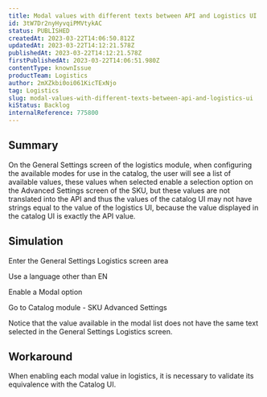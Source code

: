```yaml
---
title: Modal values with different texts between API and Logistics UI
id: 3tW7Dr2nyHyvqiPMVtykAC
status: PUBLISHED
createdAt: 2023-03-22T14:06:50.812Z
updatedAt: 2023-03-22T14:12:21.578Z
publishedAt: 2023-03-22T14:12:21.578Z
firstPublishedAt: 2023-03-22T14:06:51.980Z
contentType: knownIssue
productTeam: Logistics
author: 2mXZkbi0oi061KicTExNjo
tag: Logistics
slug: modal-values-with-different-texts-between-api-and-logistics-ui
kiStatus: Backlog
internalReference: 775800
---
```


## Summary


On the General Settings screen of the logistics module, when configuring the available modes for use in the catalog, the user will see a list of available values, these values when selected enable a selection option on the Advanced Settings screen of the SKU, but these values are not translated into the API and thus the values of the catalog UI may not have strings equal to the value of the logistics UI, because the value displayed in the catalog UI is exactly the API value.


##

## Simulation


Enter the General Settings Logistics screen area

Use a language other than EN

Enable a Modal option

Go to Catalog module - SKU Advanced Settings

Notice that the value available in the modal list does not have the same text selected in the General Settings Logistics screen.


##

## Workaround


When enabling each modal value in logistics, it is necessary to validate its equivalence with the Catalog UI.

